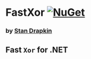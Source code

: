 # **FastXor** [![NuGet](https://img.shields.io/nuget/v/FastXor.svg)](https://www.nuget.org/packages/FastXor/)

### by [Stan Drapkin](https://github.com/sdrapkin/)

## Fast `Xor` for .NET

